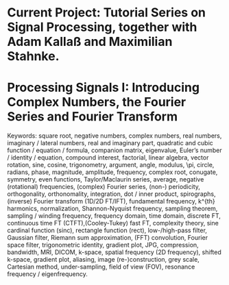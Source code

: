 # Current Project: Tutorial Series on Signal Processing, together with Adam Kallaß and Maximilian Stahnke.

# Processing Signals I: Introducing Complex Numbers, the Fourier Series and Fourier Transform

Keywords: square root, negative numbers, complex numbers, real numbers, imaginary / lateral numbers, real and imaginary part, quadratic and cubic function / equation / formula, companion matrix, eigenvalue, Euler’s number / identity / equation, compound interest, factorial, linear algebra, vector rotation, sine, cosine, trigonometry, argument, angle, modulus, \pi, circle, radians, phase, magnitude, amplitude, frequency, complex root, conugate, symmetry, even functions, Taylor/Maclaurin series, average, negative (rotational) frequencies, (complex) Fourier series, (non-) periodicity, orthogonality, orthonomality, integration, dot / inner product, spirographs, (inverse) Fourier transform (1D/2D FT/IFT), fundamental frequency, k^{th} harmonics, normalization, Shannon-Nyquist frequency, sampling theorem, sampling / winding frequency, frequency domain, time domain, discrete FT, continuous time FT (CTFT),(Cooley-Tukey) fast FT, complexity theory, sine cardinal function (sinc), rectangle function (rect), low-/high-pass filter, Gaussian filter, Riemann sum approximation, (FFT) convolution, Fourier space filter, trigonometric identity, gradient plot, JPG, compression, bandwidth, MRI, DICOM, k-space, spatial frequency (2D frequency), shifted k-space, gradient plot, aliasing, image (re-)construction, grey scale, Cartesian method, under-sampling, field of view (FOV), resonance frequency / eigenfrequency. 
